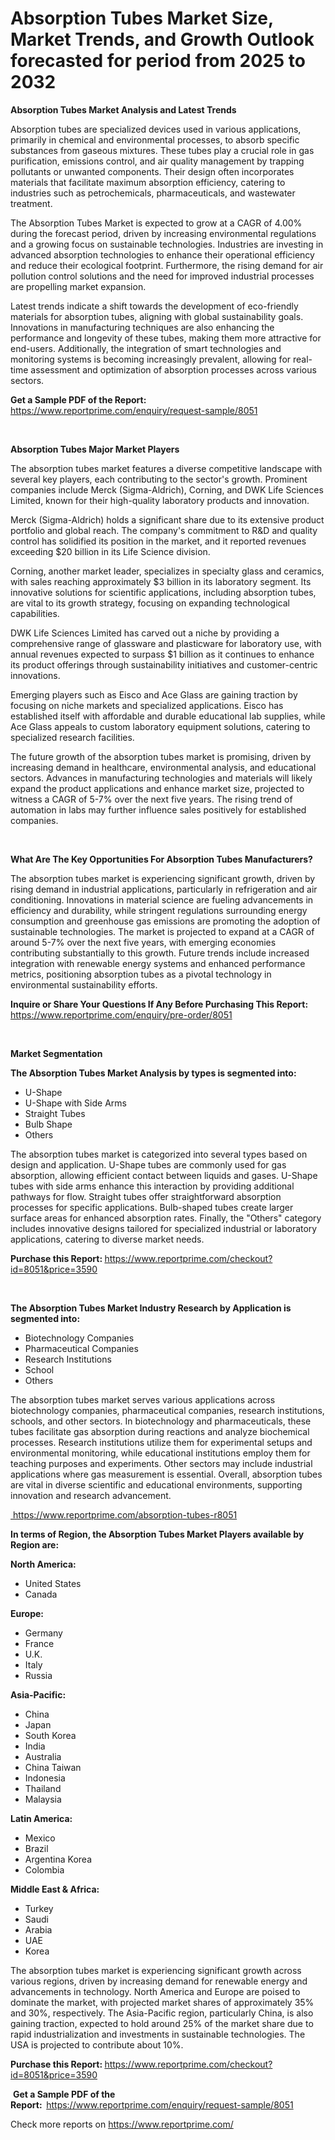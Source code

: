 <p><h1>Absorption Tubes Market Size, Market Trends, and Growth Outlook forecasted for period from 2025 to 2032</h1></p><p><strong>Absorption Tubes Market Analysis and Latest Trends</strong></p>
<p><p>Absorption tubes are specialized devices used in various applications, primarily in chemical and environmental processes, to absorb specific substances from gaseous mixtures. These tubes play a crucial role in gas purification, emissions control, and air quality management by trapping pollutants or unwanted components. Their design often incorporates materials that facilitate maximum absorption efficiency, catering to industries such as petrochemicals, pharmaceuticals, and wastewater treatment.</p><p>The Absorption Tubes Market is expected to grow at a CAGR of 4.00% during the forecast period, driven by increasing environmental regulations and a growing focus on sustainable technologies. Industries are investing in advanced absorption technologies to enhance their operational efficiency and reduce their ecological footprint. Furthermore, the rising demand for air pollution control solutions and the need for improved industrial processes are propelling market expansion.</p><p>Latest trends indicate a shift towards the development of eco-friendly materials for absorption tubes, aligning with global sustainability goals. Innovations in manufacturing techniques are also enhancing the performance and longevity of these tubes, making them more attractive for end-users. Additionally, the integration of smart technologies and monitoring systems is becoming increasingly prevalent, allowing for real-time assessment and optimization of absorption processes across various sectors.</p></p>
<p><strong>Get a Sample PDF of the Report:&nbsp;</strong> <a href="https://www.reportprime.com/enquiry/request-sample/8051?utm_campaign=2274&utm_medium=2&utm_source=Github&utm_content=ia&utm_term=19032025&utm_id=absorption-tubes">https://www.reportprime.com/enquiry/request-sample/8051</a></p>
<p>&nbsp;</p>
<p><strong>Absorption Tubes Major Market Players</strong></p>
<p><p>The absorption tubes market features a diverse competitive landscape with several key players, each contributing to the sector's growth. Prominent companies include Merck (Sigma-Aldrich), Corning, and DWK Life Sciences Limited, known for their high-quality laboratory products and innovation.</p><p>Merck (Sigma-Aldrich) holds a significant share due to its extensive product portfolio and global reach. The company's commitment to R&D and quality control has solidified its position in the market, and it reported revenues exceeding $20 billion in its Life Science division.</p><p>Corning, another market leader, specializes in specialty glass and ceramics, with sales reaching approximately $3 billion in its laboratory segment. Its innovative solutions for scientific applications, including absorption tubes, are vital to its growth strategy, focusing on expanding technological capabilities.</p><p>DWK Life Sciences Limited has carved out a niche by providing a comprehensive range of glassware and plasticware for laboratory use, with annual revenues expected to surpass $1 billion as it continues to enhance its product offerings through sustainability initiatives and customer-centric innovations.</p><p>Emerging players such as Eisco and Ace Glass are gaining traction by focusing on niche markets and specialized applications. Eisco has established itself with affordable and durable educational lab supplies, while Ace Glass appeals to custom laboratory equipment solutions, catering to specialized research facilities.</p><p>The future growth of the absorption tubes market is promising, driven by increasing demand in healthcare, environmental analysis, and educational sectors. Advances in manufacturing technologies and materials will likely expand the product applications and enhance market size, projected to witness a CAGR of 5-7% over the next five years. The rising trend of automation in labs may further influence sales positively for established companies.</p></p>
<p>&nbsp;</p>
<p><strong>What Are The Key Opportunities For Absorption Tubes Manufacturers?</strong></p>
<p><p>The absorption tubes market is experiencing significant growth, driven by rising demand in industrial applications, particularly in refrigeration and air conditioning. Innovations in material science are fueling advancements in efficiency and durability, while stringent regulations surrounding energy consumption and greenhouse gas emissions are promoting the adoption of sustainable technologies. The market is projected to expand at a CAGR of around 5-7% over the next five years, with emerging economies contributing substantially to this growth. Future trends include increased integration with renewable energy systems and enhanced performance metrics, positioning absorption tubes as a pivotal technology in environmental sustainability efforts.</p></p>
<p><strong>Inquire or Share Your Questions If Any Before Purchasing This Report:</strong> <a href="https://www.reportprime.com/enquiry/pre-order/8051?utm_campaign=2274&utm_medium=2&utm_source=Github&utm_content=ia&utm_term=19032025&utm_id=absorption-tubes">https://www.reportprime.com/enquiry/pre-order/8051</a></p>
<p>&nbsp;</p>
<p><strong>Market Segmentation</strong></p>
<p><strong>The Absorption Tubes Market Analysis by types is segmented into:</strong></p>
<p><ul><li>U-Shape</li><li>U-Shape with Side Arms</li><li>Straight Tubes</li><li>Bulb Shape</li><li>Others</li></ul></p>
<p><p>The absorption tubes market is categorized into several types based on design and application. U-Shape tubes are commonly used for gas absorption, allowing efficient contact between liquids and gases. U-Shape tubes with side arms enhance this interaction by providing additional pathways for flow. Straight tubes offer straightforward absorption processes for specific applications. Bulb-shaped tubes create larger surface areas for enhanced absorption rates. Finally, the "Others" category includes innovative designs tailored for specialized industrial or laboratory applications, catering to diverse market needs.</p></p>
<p><strong>Purchase this Report:&nbsp;</strong><a href="https://www.reportprime.com/checkout?id=8051&price=3590&utm_campaign=2274&utm_medium=2&utm_source=Github&utm_content=ia&utm_term=19032025&utm_id=absorption-tubes">https://www.reportprime.com/checkout?id=8051&price=3590</a></p>
<p>&nbsp;</p>
<p><strong>The Absorption Tubes Market Industry Research by Application is segmented into:</strong></p>
<p><ul><li>Biotechnology Companies</li><li>Pharmaceutical Companies</li><li>Research Institutions</li><li>School</li><li>Others</li></ul></p>
<p><p>The absorption tubes market serves various applications across biotechnology companies, pharmaceutical companies, research institutions, schools, and other sectors. In biotechnology and pharmaceuticals, these tubes facilitate gas absorption during reactions and analyze biochemical processes. Research institutions utilize them for experimental setups and environmental monitoring, while educational institutions employ them for teaching purposes and experiments. Other sectors may include industrial applications where gas measurement is essential. Overall, absorption tubes are vital in diverse scientific and educational environments, supporting innovation and research advancement.</p></p>
<p><a href="https://www.reportprime.com/absorption-tubes-r8051?utm_campaign=2274&utm_medium=2&utm_source=Github&utm_content=ia&utm_term=19032025&utm_id=absorption-tubes">&nbsp;https://www.reportprime.com/absorption-tubes-r8051</a></p>
<p><strong>In terms of Region, the Absorption Tubes Market Players available by Region are:</strong></p>
<p>
    <p> <strong> North America: </strong>
        <ul>
            <li>United States</li>
            <li>Canada</li>
        </ul>
        </p> 
    <p> <strong> Europe: </strong>
        <ul>
            <li>Germany</li>
            <li>France</li>
            <li>U.K.</li>
            <li>Italy</li>
            <li>Russia</li>
        </ul>
        </p> 
    <p> <strong> Asia-Pacific: </strong>
        <ul>
            <li>China</li>
            <li>Japan</li>
            <li>South Korea</li>
            <li>India</li>
            <li>Australia</li>
            <li>China Taiwan</li>
            <li>Indonesia</li>
            <li>Thailand</li>
            <li>Malaysia</li>
        </ul>
        </p> 
    <p> <strong> Latin America: </strong>
        <ul>
            <li>Mexico</li>
            <li>Brazil</li>
            <li>Argentina Korea</li>
            <li>Colombia</li>
        </ul>
        </p> 
    <p> <strong> Middle East & Africa: </strong>
        <ul>
            <li>Turkey</li>
            <li>Saudi</li>
            <li>Arabia</li>
            <li>UAE</li>
            <li>Korea</li>
        </ul>
    </p>
    </p>
<p><p>The absorption tubes market is experiencing significant growth across various regions, driven by increasing demand for renewable energy and advancements in technology. North America and Europe are poised to dominate the market, with projected market shares of approximately 35% and 30%, respectively. The Asia-Pacific region, particularly China, is also gaining traction, expected to hold around 25% of the market share due to rapid industrialization and investments in sustainable technologies. The USA is projected to contribute about 10%.</p></p>
<p><strong>Purchase this Report: </strong><a href="https://www.reportprime.com/checkout?id=8051&price=3590&utm_campaign=2274&utm_medium=2&utm_source=Github&utm_content=ia&utm_term=19032025&utm_id=absorption-tubes">https://www.reportprime.com/checkout?id=8051&price=3590</a></p>
<p>&nbsp;<strong>Get a Sample PDF of the Report:&nbsp;&nbsp;</strong><a href="https://www.reportprime.com/enquiry/request-sample/8051?utm_campaign=2274&utm_medium=2&utm_source=Github&utm_content=ia&utm_term=19032025&utm_id=absorption-tubes">https://www.reportprime.com/enquiry/request-sample/8051</a></p>
<p><strong></strong></p>
<p>Check more reports on <a href="https://www.reportprime.com/?utm_campaign=2274&utm_medium=2&utm_source=Github&utm_content=ia&utm_term=19032025&utm_id=absorption-tubes">https://www.reportprime.com/</a></p>